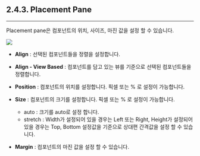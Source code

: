 ## 2.4.3. Placement Pane

---

Placement pane은 컴포넌트의 위치, 사이즈, 마진 값을 설정 할 수 있습니다.

![](/assets/placement.png)

* **Align** : 선택된 컴포넌트들을  정렬을 설정합니다.

* **Align - View Based** : 컴포넌트를 담고 있는 뷰를 기준으로 선택된 컴포넌트들을 정렬합니다.

* **Position** : 컴포넌트의 위치를 설정합니다. 픽셀 또는 % 로 설정이 가능합니다.

* **Size** : 컴포넌트의 크기를 설정합니다. 픽셀 또는 % 로 설정이 가능합니다.

  * auto : 크기를 auto로 설정 합니다.
  * stretch : Width가 설정되어 있을 경우는 Left 또는 Right,  Height가 설정되어 있을 경우는 Top, Bottom 설정값을 기준으로 상대편 간격값을 설정 할 수 있습니다.

* **Margin** : 컴포넌트의 마진 값을 설정 할 수 있습니다.



